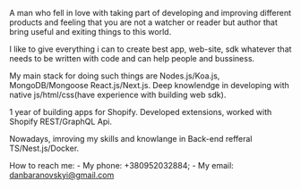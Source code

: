 A man who fell in love with taking part of developing and improving different products and feeling that you are not a watcher or reader but author that bring useful and exiting things to this world.

I like to give everything i can to create best app, web-site, sdk whatever that needs to be written with code and can help people and bussiness.

My main stack for doing such things are Nodes.js/Koa.js, MongoDB/Mongoose React.js/Next.js. Deep knowlendge in developing with native js/html/css(have experience with building web sdk).

1 year of building apps for Shopify. Developed extensions, worked with Shopify REST/GraphQL Api.

Nowadays, imroving my skills and knowlange in Back-end refferal TS/Nest.js/Docker.

How to reach me:
      - My phone: +380952032884;
      - My email: danbaranovskyi@gmail.com
      

<!---
danil-baranovskyi/danil-baranovskyi is a ✨ special ✨ repository because its `README.md` (this file) appears on your GitHub profile.
You can click the Preview link to take a look at your changes.
--->
